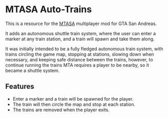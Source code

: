 # MTASA Auto-Trains

This is a resource for the [MTASA](https://mtasa.com/) multiplayer mod for GTA San Andreas.

It adds an autonomous shuttle train system, where the user can enter a marker at any train station, and a train will spawn and take them along.

It was initially intended to be a fully fledged autonomous train system, with trains circling the game map, stopping at stations, slowing down when necessary, and keeping safe distance between the trains, however, to continue running the trains MTA requires a player to be nearby, so it became a shuttle system.

## Features

* Enter a marker and a train will be spawned for the player.
* The train will then circle the map and stop at each station.
* The trains are removed when the player exits.
